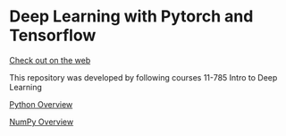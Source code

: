 # Deep Learning with Pytorch and Tensorflow

[Check out on the web](https://piyushpatel2005.github.io/deep-learning/)

This repository was developed by following courses 11-785 Intro to Deep Learning

[Python Overview](./slides/python_intro.slides.html)

[NumPy Overview](./slides/numpy.slides.html)